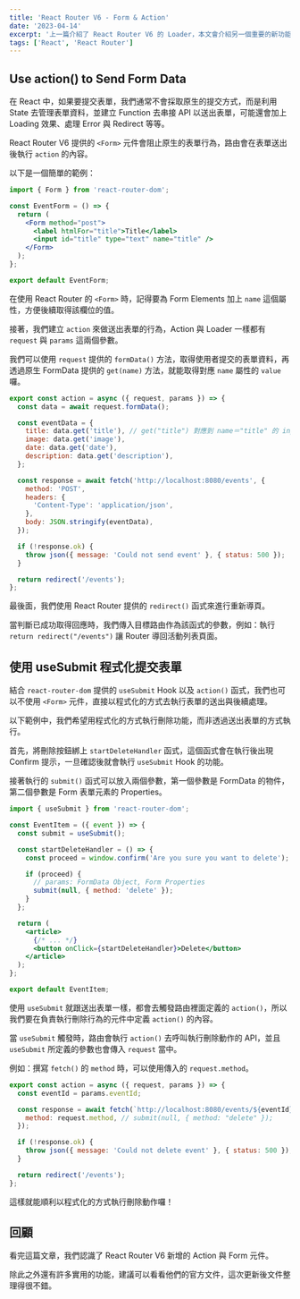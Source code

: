 ```yaml
---
title: 'React Router V6 - Form & Action'
date: '2023-04-14'
excerpt: '上一篇介紹了 React Router V6 的 Loader，本文會介紹另一個重要的新功能 Action 與表單處理方式。'
tags: ['React', 'React Router']
---
```


## Use action() to Send Form Data

在 React 中，如果要提交表單，我們通常不會採取原生的提交方式，而是利用 State 去管理表單資料，並建立 Function 去串接 API 以送出表單，可能還會加上 Loading 效果、處理 Error 與 Redirect 等等。

React Router V6 提供的 `<Form>` 元件會阻止原生的表單行為，路由會在表單送出後執行 `action` 的內容。

以下是一個簡單的範例：

```jsx
import { Form } from 'react-router-dom';

const EventForm = () => {
  return (
    <Form method="post">
      <label htmlFor="title">Title</label>
      <input id="title" type="text" name="title" />
    </Form>
  );
};

export default EventForm;
```

在使用 React Router 的 `<Form>` 時，記得要為 Form Elements 加上 `name` 這個屬性，方便後續取得該欄位的值。

接著，我們建立 `action` 來做送出表單的行為，Action 與 Loader 一樣都有 `request` 與 `params` 這兩個參數。

我們可以使用 `request` 提供的 `formData()` 方法，取得使用者提交的表單資料，再透過原生 FormData 提供的 `get(name)` 方法，就能取得對應 `name` 屬性的 `value` 囉。

```jsx
export const action = async ({ request, params }) => {
  const data = await request.formData();

  const eventData = {
    title: data.get('title'), // get("title") 對應到 name＝"title" 的 input
    image: data.get('image'),
    date: data.get('date'),
    description: data.get('description'),
  };

  const response = await fetch('http://localhost:8080/events', {
    method: 'POST',
    headers: {
      'Content-Type': 'application/json',
    },
    body: JSON.stringify(eventData),
  });

  if (!response.ok) {
    throw json({ message: 'Could not send event' }, { status: 500 });
  }

  return redirect('/events');
};
```

最後面，我們使用 React Router 提供的 `redirect()` 函式來進行重新導頁。

當判斷已成功取得回應時，我們傳入目標路由作為該函式的參數，例如：執行 `return redirect("/events")` 讓 Router 導回活動列表頁面。

## 使用 useSubmit 程式化提交表單

結合 `react-router-dom` 提供的 `useSubmit` Hook 以及 `action()` 函式，我們也可以不使用 `<Form>` 元件，直接以程式化的方式去執行表單的送出與後續處理。

以下範例中，我們希望用程式化的方式執行刪除功能，而非透過送出表單的方式執行。

首先，將刪除按鈕綁上 `startDeleteHandler` 函式，這個函式會在執行後出現 Confirm 提示，一旦確認後就會執行 `useSubmit` Hook 的功能。

接著執行的 `submit()` 函式可以放入兩個參數，第一個參數是 FormData 的物件，第二個參數是 Form 表單元素的 Properties。

```jsx
import { useSubmit } from 'react-router-dom';

const EventItem = ({ event }) => {
  const submit = useSubmit();

  const startDeleteHandler = () => {
    const proceed = window.confirm('Are you sure you want to delete');

    if (proceed) {
      // params: FormData Object, Form Properties
      submit(null, { method: 'delete' });
    }
  };

  return (
    <article>
      {/* ... */}
      <button onClick={startDeleteHandler}>Delete</button>
    </article>
  );
};

export default EventItem;
```

使用 `useSubmit` 就跟送出表單一樣，都會去觸發路由裡面定義的 `action()`，所以我們要在負責執行刪除行為的元件中定義 `action()` 的內容。

當 `useSubmit` 觸發時，路由會執行 `action()` 去呼叫執行刪除動作的 API，並且 `useSubmit` 所定義的參數也會傳入 `request` 當中。

例如：撰寫 `fetch()` 的 `method` 時，可以使用傳入的 `request.method`。

```jsx
export const action = async ({ request, params }) => {
  const eventId = params.eventId;

  const response = await fetch(`http://localhost:8080/events/${eventId}`, {
    method: request.method, // submit(null, { method: "delete" });
  });

  if (!response.ok) {
    throw json({ message: 'Could not delete event' }, { status: 500 });
  }

  return redirect('/events');
};
```

這樣就能順利以程式化的方式執行刪除動作囉！

## 回顧

看完這篇文章，我們認識了 React Router V6 新增的 Action 與 Form 元件。

除此之外還有許多實用的功能，建議可以看看他們的官方文件，這次更新後文件整理得很不錯。
